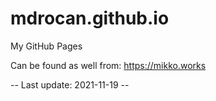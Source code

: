 # mdrocan.github.io
My GitHub Pages

Can be found as well from: <https://mikko.works>

-- Last update: 2021-11-19 --